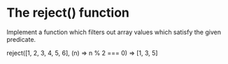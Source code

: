 # The reject() function

Implement a function which filters out array values which satisfy the given predicate.

reject([1, 2, 3, 4, 5, 6], (n) => n % 2 === 0)  =>  [1, 3, 5]